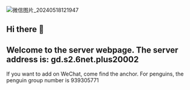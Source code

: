 ![微信图片_20240518121947](https://github.com/FFG1124/FFG1124/assets/171813209/40767f3f-1052-48b2-b210-5db29f551614)
## Hi there 👋
## Welcome to the server webpage. The server address is: gd.s2.6net.plus20002
If you want to add on WeChat, come find the anchor. For penguins, the penguin group number is 939305771

<!--
**FFG1124/FFG1124** is a ✨ _special_ ✨ repository because its `README.md` (this file) appears on your GitHub profile.


Here are some ideas to get you started:

- 🔭 I’m currently working on ...
- 🌱 I’m currently learning ...
- 👯 I’m looking to collaborate on ...
- 🤔 I’m looking for help with ...
- 💬 Ask me about ...
- 📫 How to reach me: ...
- 😄 Pronouns: ...
- ⚡ Fun fact: ...
-->

